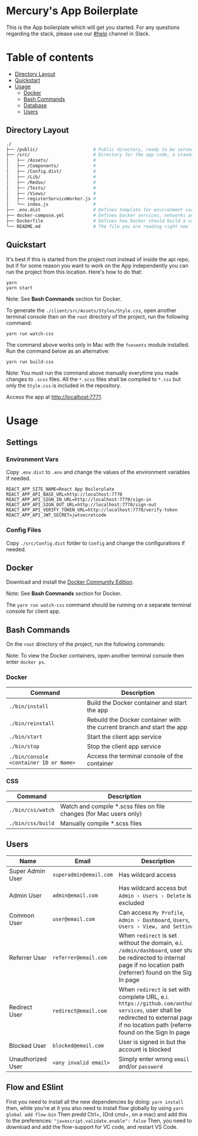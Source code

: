 # Mercury's App Boilerplate
This is the App boilerplate which will get you started. For any questions regarding the stack, please use our [#help](https://chasacademy.slack.com/messages/C61J8A678/#help) channel in Slack.

Table of contents
=================

<!--ts-->
   * [Directory Layout](#directory-layout)
   * [Quickstart](#quickstart)
   * [Usage](#usage)
      * [Docker](#docker)
      * [Bash Commands](#bash-commands)
      * [Database](#database)
      * [Users](#users)
<!--te-->

## Directory Layout
```bash
./
├── /public/                     # Public directory, ready to be served by a web server
├── /src/                        # Directory for the app code, a standard create-react-app with Redux and other goodies
│   ├── /Assets/                 #
│   ├── /Components/             #
│   ├── /Config.dist/            #
│   ├── /Lib/                    #
│   ├── /Redux/                  #
│   ├── /Tests/                  #
│   ├── /Views/                  #
│   ├── registerServiceWorker.js #
│   └── index.js                 #
├── .env.dist                    # Defines template for environment variables
├── docker-compose.yml           # Defines Docker services, networks and volumes, do not touch unless you know what you are doing
├── Dockerfile                   # Defines how Docker should build a custom image for the application, do not touch unless you know what you are doing
└── README.md                    # The file you are reading right now
```

## Quickstart
It's best if this is started from the project root instead of inside the api repo, but if for some reason you want to work on the App independently you can run the project from this location. Here's how to do that:

```
yarn
yarn start
```

Note: See **Bash Commands** section for Docker.

To generate the `./client/src/Assets/Styles/Style.css`,
open another terminal console then on the `root` directory of the project,
run the following command:

```
yarn run watch-css
```

The command above works only in Mac with the `fsevents` module installed.
Run the command below as an alternative:

```
yarn run build-css
```

Note: You must run the command above manually everytime you made changes to `.scss` files.
All the `*.scss` files shall be compiled to `*.css` but only the `Style.css` is included in the repository.

Access the app at <http://localhost:7771>.

# Usage

## Settings

### Environment Vars

Copy `.env.dist` to `.env` and change the values of the environment variables if needed.

```
REACT_APP_SITE_NAME=React App Boilerplate
REACT_APP_API_BASE_URL=http://localhost:7770
REACT_APP_API_SIGN_IN_URL=http://localhost:7770/sign-in
REACT_APP_API_SIGN_OUT_URL=http://localhost:7770/sign-out
REACT_APP_API_VERIFY_TOKEN_URL=http://localhost:7770/verify-token
REACT_APP_API_JWT_SECRET=jwtsecretcode
```

### Config Files

Copy `./src/Config.dist` folder to `Config` and change the configurations if needed.

## Docker

Download and install the [Docker Community Edition](https://www.docker.com/community-edition).

Note: See **Bash Commands** section for Docker.

The `yarn run watch-css` command should be running on a separate terminal console for client app.

## Bash Commands

On the `root` directory of the project, run the following commands:

Note: To view the Docker containers, open another terminal console then enter `docker ps`.

### Docker

| Command                                | Description                                                            |
|----------------------------------------|------------------------------------------------------------------------|
| `./bin/install`                        | Build the Docker container and start the app                           |
| `./bin/reinstall`                      | Rebuild the Docker container with the current branch and start the app |
| `./bin/start`                          | Start the client app service                                           |
| `./bin/stop`                           | Stop the client app service                                            |
| `./bin/console <container ID or Name>` | Access the terminal console of the container                           |

### CSS

| Command           | Description                                                         |
|-------------------|---------------------------------------------------------------------|
| `./bin/css/watch` | Watch and compile *.scss files on file changes (for Mac users only) |
| `./bin/css/build` | Manually compile *.scss files                                       |

## Users

| Name              | Email                  | Description |
|-------------------|------------------------|-------------|
| Super Admin User  | `superadmin@email.com` | Has wildcard access |
| Admin User        | `admin@email.com`      | Has wildcard access but `Admin › Users › Delete` is excluded |
| Common User       | `user@email.com`       | Can access `My Profile`, `Admin › Dashboard`, `Users`, `Users › View, and Settings` |
| Referrer User     | `referrer@email.com`   | When `redirect` is set without the domain, e.i. `/admin/dashboard`, user shall be redirected to internal page if no location path (referrer) found on the Sign In page |
| Redirect User     | `redirect@email.com`   | When `redirect` is set with complete URL, e.i. `https://github.com/anthub-services`, user shall be redirected to external page if no location path (referrer) found on the Sign In page |
| Blocked User      | `blocked@email.com`    | User is signed in but the account is blocked |
| Unauthorized User | `<any invalid email>`  | Simply enter wrong `email` and/or `password` |

## Flow and ESlint
First you need to install all the new dependencies by doing:
`yarn install`
then, while you're at it you also need to install flow globally by using
`yarn global add flow-bin`
Then predd Ctrl+, (Ord cmd+, on a mac) and add this to the preferences:
`"javascript.validate.enable": false`
Then, you need to download and add the flow-support for VC code, and restart VS Code.